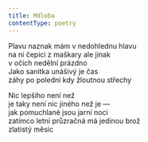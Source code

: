 ```yaml
---
title: Mdloba
contentType: poetry
---
```


<section>

Plavu naznak mám v nedohlednu hlavu  
na ní čepici z maškary ale jinak  
v očích nedělní prázdno  
Jako sanitka unášivý je čas  
záhy po poledni kdy žloutnou střechy

Nic lepšího není než  
je taky není nic jiného než je —  
jak pomuchlané jsou jarní noci  
zatímco letní průzračná má jedinou brož  
zlatistý měsíc

</section>
